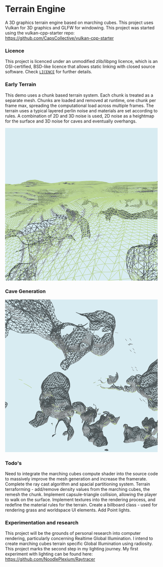 # Terrain Engine

A 3D graphics terrain engine based on marching cubes. This project uses Vulkan for 3D graphics and GLFW for windowing.
This project was started using the vulkan-cpp-starter repo: https://github.com/CapsCollective/vulkan-cpp-starter

### Licence

This project is licenced under an unmodified zlib/libpng licence, which is an OSI-certified, BSD-like licence that allows static linking with closed source software. Check [`LICENCE`](LICENSE) for further details.

### Early Terrain 
This demo uses a chunk based terrain system. Each chunk is treated as a separate mesh. 
Chunks are loaded and removed at runtime, one chunk per frame max, spreading the computational load across multiple frames.
The terrain uses a typical layered perlin noise and materials are set according to rules.
A combination of 2D and 3D noise is used, 2D noise as a heightmap for the surface and 3D noise for caves and eventually overhangs.

![alt text](https://github.com/NoodlePlexium/Minecraft/blob/main/Screenshot1.png)

### Cave Generation 
![alt text](https://github.com/NoodlePlexium/Minecraft/blob/main/Screenshot2.png)


### Todo's
Need to integrate the marching cubes compute shader into the source code to massively improve the mesh generation and increase the framerate.
Complete the ray cast algorithm and spacial partitioning system.
Terrain terraforming - add/remove density values from the marching cubes, the remesh the chunk.
Implement capsule-triangle collision, allowing the player to walk on the surface.
Implement textures into the rendering process, and redefine the material rules for the terrain.
Create a billboard class - used for rendering grass and worldspace UI elements.
Add Point lights.

### Experimentation and research
This project will be the grounds of personal research into computer rendering, particularly concerning Realtime Global Illumination. 
I intend to create marching cubes terrain specific Global Illumination using radiosity. 
This project marks the second step in my lighting journey. My first experiment with lighting can be found here: https://github.com/NoodlePlexium/Raytracer 
